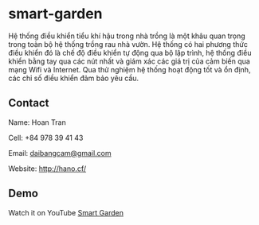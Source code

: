 # smart-garden
 
 Hệ thống điều khiển tiểu khí hậu trong nhà trồng là một khâu quan trọng trong toàn bộ hệ thống trồng rau nhà vườn. Hệ thống có hai phương thức điều khiển đó là chế độ điều khiển tự động qua bộ lập trình, hệ thống điều khiển bằng tay qua các nút nhất và giám xác các giá trị của cảm biến qua mạng Wifi và Internet. Qua thử nghiệm hệ thống hoạt động tốt và ổn định, các chỉ số điều khiển đảm bảo yêu cầu.

## Contact

Name: Hoan Tran

Cell: +84 978 39 41 43

Email: daibangcam@gmail.com

Website: http://hano.cf/

## Demo

Watch it on YouTube [Smart Garden](https://youtu.be/PfDaA9zz00Y)
